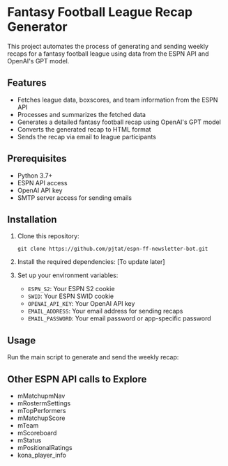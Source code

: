 # Fantasy Football League Recap Generator

This project automates the process of generating and sending weekly recaps for a fantasy football league using data from the ESPN API and OpenAI's GPT model.

## Features

-   Fetches league data, boxscores, and team information from the ESPN API
-   Processes and summarizes the fetched data
-   Generates a detailed fantasy football recap using OpenAI's GPT model
-   Converts the generated recap to HTML format
-   Sends the recap via email to league participants

## Prerequisites

-   Python 3.7+
-   ESPN API access
-   OpenAI API key
-   SMTP server access for sending emails

## Installation

1. Clone this repository:

    ```
    git clone https://github.com/pjtat/espn-ff-newsletter-bot.git
    ```

2. Install the required dependencies:
   [To update later]

3. Set up your environment variables:
    - `ESPN_S2`: Your ESPN S2 cookie
    - `SWID`: Your ESPN SWID cookie
    - `OPENAI_API_KEY`: Your OpenAI API key
    - `EMAIL_ADDRESS`: Your email address for sending recaps
    - `EMAIL_PASSWORD`: Your email password or app-specific password

## Usage

Run the main script to generate and send the weekly recap:

## Other ESPN API calls to Explore

-   mMatchupmNav
-   mRostermSettings
-   mTopPerformers
-   mMatchupScore
-   mTeam
-   mScoreboard
-   mStatus
-   mPositionalRatings
-   kona_player_info
